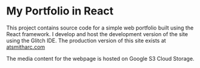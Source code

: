 # My Portfolio in React

This project contains source code for a simple web portfolio built using the React framework. I develop and host the development version of the site using the Glitch IDE.
The production version of this site exists at [atsmitharc.com](https://www.atsmitharc.com)

The media content for the webpage is hosted on Google S3 Cloud Storage.
